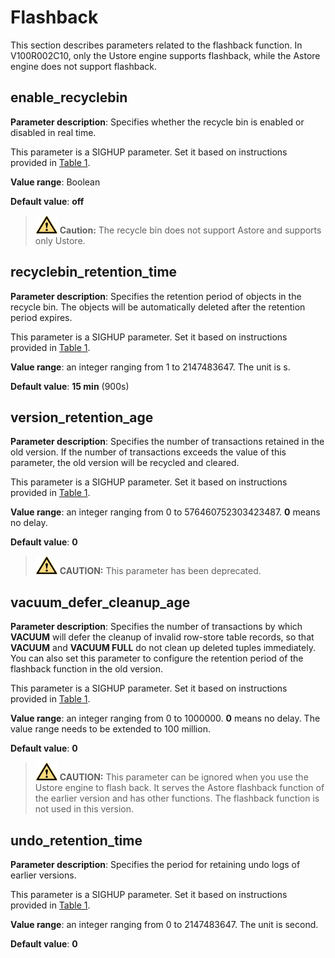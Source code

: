 # Flashback<a name="EN-US_TOPIC_0000001104548132"></a>

This section describes parameters related to the flashback function. In V100R002C10, only the Ustore engine supports flashback, while the Astore engine does not support flashback.

## enable\_recyclebin<a name="section59681653121117"></a>

**Parameter description**: Specifies whether the recycle bin is enabled or disabled in real time.

This parameter is a SIGHUP parameter. Set it based on instructions provided in  [Table 1](../DatabaseAdministrationGuide/resetting-parameters.md#en-us_topic_0283137176_en-us_topic_0237121562_en-us_topic_0059777490_t91a6f212010f4503b24d7943aed6d846).

**Value range**: Boolean

**Default value**:  **off**

>![](./public_sys-resources/icon-caution.gif) **Caution:**
>The recycle bin does not support Astore and supports only Ustore.

## recyclebin\_retention\_time<a name="section9443171010611"></a>

**Parameter description**: Specifies the retention period of objects in the recycle bin. The objects will be automatically deleted after the retention period expires.

This parameter is a SIGHUP parameter. Set it based on instructions provided in  [Table 1](../DatabaseAdministrationGuide/resetting-parameters.md#en-us_topic_0283137176_en-us_topic_0237121562_en-us_topic_0059777490_t91a6f212010f4503b24d7943aed6d846).

**Value range**: an integer ranging from 1 to 2147483647. The unit is s.

**Default value**:  **15 min**  \(900s\)

## version\_retention\_age<a name="section464416433618"></a>

**Parameter description**: Specifies the number of transactions retained in the old version. If the number of transactions exceeds the value of this parameter, the old version will be recycled and cleared.

This parameter is a SIGHUP parameter. Set it based on instructions provided in  [Table 1](../DatabaseAdministrationGuide/resetting-parameters.md#en-us_topic_0283137176_en-us_topic_0237121562_en-us_topic_0059777490_t91a6f212010f4503b24d7943aed6d846).

**Value range**: an integer ranging from 0 to 576460752303423487.  **0**  means no delay.

**Default value**:  **0**

>![](public_sys-resources/icon-caution.gif) **CAUTION:** 
>This parameter has been deprecated.

## vacuum\_defer\_cleanup\_age<a name="section1613641811206"></a>

**Parameter description**: Specifies the number of transactions by which  **VACUUM**  will defer the cleanup of invalid row-store table records, so that  **VACUUM**  and  **VACUUM FULL**  do not clean up deleted tuples immediately. You can also set this parameter to configure the retention period of the flashback function in the old version.

This parameter is a SIGHUP parameter. Set it based on instructions provided in  [Table 1](../DatabaseAdministrationGuide/resetting-parameters.md#en-us_topic_0283137176_en-us_topic_0237121562_en-us_topic_0059777490_t91a6f212010f4503b24d7943aed6d846).

**Value range**: an integer ranging from 0 to 1000000.  **0**  means no delay. The value range needs to be extended to 100 million.

**Default value**:  **0**

>![](public_sys-resources/icon-caution.gif) **CAUTION:** 
>This parameter can be ignored when you use the Ustore engine to flash back. It serves the Astore flashback function of the earlier version and has other functions. The flashback function is not used in this version.

## undo\_retention\_time<a name="section179846211004"></a>

**Parameter description**: Specifies the period for retaining undo logs of earlier versions.

This parameter is a SIGHUP parameter. Set it based on instructions provided in  [Table 1](../DatabaseAdministrationGuide/resetting-parameters.md#en-us_topic_0283137176_en-us_topic_0237121562_en-us_topic_0059777490_t91a6f212010f4503b24d7943aed6d846).

**Value range**: an integer ranging from 0 to 2147483647. The unit is second.

**Default value**:  **0**
